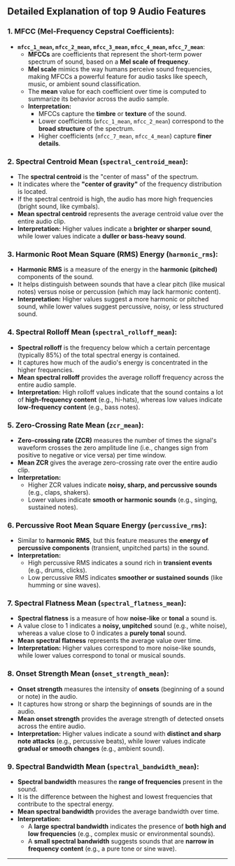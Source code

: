 ## Detailed Explanation of top 9 Audio Features

### 1. **MFCC (Mel-Frequency Cepstral Coefficients)**:
   - **`mfcc_1_mean`, `mfcc_2_mean`, `mfcc_3_mean`, `mfcc_4_mean`, `mfcc_7_mean`**:
     - **MFCCs** are coefficients that represent the short-term power spectrum of sound, based on a **Mel scale of frequency**.
     - **Mel scale** mimics the way humans perceive sound frequencies, making MFCCs a powerful feature for audio tasks like speech, music, or ambient sound classification.
     - The **mean** value for each coefficient over time is computed to summarize its behavior across the audio sample.
     - **Interpretation:**
       - MFCCs capture the **timbre** or **texture** of the sound.
       - Lower coefficients (`mfcc_1_mean`, `mfcc_2_mean`) correspond to the **broad structure** of the spectrum.
       - Higher coefficients (`mfcc_7_mean`, `mfcc_4_mean`) capture **finer details**.

### 2. **Spectral Centroid Mean (`spectral_centroid_mean`)**:
   - The **spectral centroid** is the "center of mass" of the spectrum.
   - It indicates where the **"center of gravity"** of the frequency distribution is located.
   - If the spectral centroid is high, the audio has more high frequencies (bright sound, like cymbals).
   - **Mean spectral centroid** represents the average centroid value over the entire audio clip.
   - **Interpretation:** Higher values indicate a **brighter or sharper sound**, while lower values indicate a **duller or bass-heavy sound**.

### 3. **Harmonic Root Mean Square (RMS) Energy (`harmonic_rms`)**:
   - **Harmonic RMS** is a measure of the energy in the **harmonic (pitched)** components of the sound.
   - It helps distinguish between sounds that have a clear pitch (like musical notes) versus noise or percussion (which may lack harmonic content).
   - **Interpretation:** Higher values suggest a more harmonic or pitched sound, while lower values suggest percussive, noisy, or less structured sound.

### 4. **Spectral Rolloff Mean (`spectral_rolloff_mean`)**:
   - **Spectral rolloff** is the frequency below which a certain percentage (typically 85%) of the total spectral energy is contained.
   - It captures how much of the audio's energy is concentrated in the higher frequencies.
   - **Mean spectral rolloff** provides the average rolloff frequency across the entire audio sample.
   - **Interpretation:** High rolloff values indicate that the sound contains a lot of **high-frequency content** (e.g., hi-hats), whereas low values indicate **low-frequency content** (e.g., bass notes).

### 5. **Zero-Crossing Rate Mean (`zcr_mean`)**:
   - **Zero-crossing rate (ZCR)** measures the number of times the signal's waveform crosses the zero amplitude line (i.e., changes sign from positive to negative or vice versa) per time window.
   - **Mean ZCR** gives the average zero-crossing rate over the entire audio clip.
   - **Interpretation:**
     - Higher ZCR values indicate **noisy, sharp, and percussive sounds** (e.g., claps, shakers).
     - Lower values indicate **smooth or harmonic sounds** (e.g., singing, sustained notes).

### 6. **Percussive Root Mean Square Energy (`percussive_rms`)**:
   - Similar to **harmonic RMS**, but this feature measures the **energy of percussive components** (transient, unpitched parts) in the sound.
   - **Interpretation:**
     - High percussive RMS indicates a sound rich in **transient events** (e.g., drums, clicks).
     - Low percussive RMS indicates **smoother or sustained sounds** (like humming or sine waves).

### 7. **Spectral Flatness Mean (`spectral_flatness_mean`)**:
   - **Spectral flatness** is a measure of how **noise-like** or **tonal** a sound is.
   - A value close to 1 indicates a **noisy, unpitched** sound (e.g., white noise), whereas a value close to 0 indicates a **purely tonal** sound.
   - **Mean spectral flatness** represents the average value over time.
   - **Interpretation:** Higher values correspond to more noise-like sounds, while lower values correspond to tonal or musical sounds.

### 8. **Onset Strength Mean (`onset_strength_mean`)**:
   - **Onset strength** measures the intensity of **onsets** (beginning of a sound or note) in the audio.
   - It captures how strong or sharp the beginnings of sounds are in the audio.
   - **Mean onset strength** provides the average strength of detected onsets across the entire audio.
   - **Interpretation:** Higher values indicate a sound with **distinct and sharp note attacks** (e.g., percussive beats), while lower values indicate **gradual or smooth changes** (e.g., ambient sound).

### 9. **Spectral Bandwidth Mean (`spectral_bandwidth_mean`)**:
   - **Spectral bandwidth** measures the **range of frequencies** present in the sound.
   - It is the difference between the highest and lowest frequencies that contribute to the spectral energy.
   - **Mean spectral bandwidth** provides the average bandwidth over time.
   - **Interpretation:**
     - A **large spectral bandwidth** indicates the presence of **both high and low frequencies** (e.g., complex music or environmental sounds).
     - A **small spectral bandwidth** suggests sounds that are **narrow in frequency content** (e.g., a pure tone or sine wave).

---
